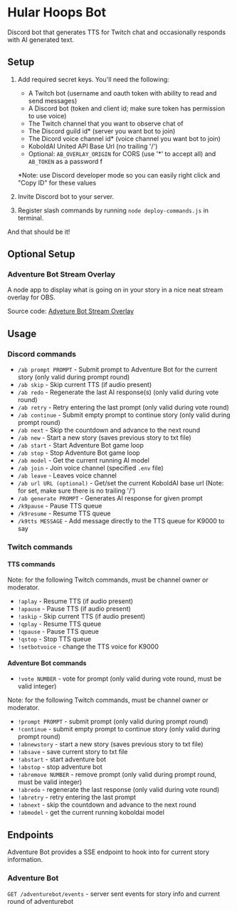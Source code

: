 # Hular Hoops Bot

Discord bot that generates TTS for Twitch chat and occasionally responds with AI generated text.

## Setup

1. Add required secret keys. You'll need the following:

   - A Twitch bot (username and oauth token with ability to read and send messages)
   - A Discord bot (token and client id; make sure token has permission to use voice)
   - The Twitch channel that you want to observe chat of
   - The Discord guild id\* (server you want bot to join)
   - The Dicord voice channel id\* (voice channel you want bot to join)
   - KoboldAI United API Base Url (no trailing '/')
   - Optional: `AB_OVERLAY_ORIGIN` for CORS (use '*' to accept all) and `AB_TOKEN` as a password f

   \*Note: use Discord developer mode so you can easily right click and "Copy ID" for these values

2. Invite Discord bot to your server.
3. Register slash commands by running `node deploy-commands.js` in terminal.

And that should be it!

## Optional Setup

### Adventure Bot Stream Overlay

A node app to display what is going on in your story in a nice neat stream overlay for OBS.

Source code: [Adveture Bot Stream Overlay](https://github.com/ickybodclay/adventurebotoverlay)

## Usage

### Discord commands

- `/ab prompt PROMPT` - Submit prompt to Adventure Bot for the current story (only valid during prompt round)
- `/ab skip` - Skip current TTS (if audio present)
- `/ab redo` - Regenerate the last AI response(s) (only valid during vote round)
- `/ab retry` - Retry entering the last prompt (only valid during vote round)
- `/ab continue` - Submit empty prompt to continue story (only valid during prompt round)
- `/ab next` - Skip the countdown and advance to the next round
- `/ab new` - Start a new story (saves previous story to txt file)
- `/ab start` - Start Adventure Bot game loop
- `/ab stop` - Stop Adventure Bot game loop
- `/ab model` - Get the current running AI model
- `/ab join` - Join voice channel (specified `.env` file)
- `/ab leave` - Leaves voice channel
- `/ab url URL (optional)` - Get/set the current KoboldAI base url (Note: for set, make sure there is no trailing '/')
- `/ab generate PROMPT` - Generates AI response for given prompt
- `/k9pause` - Pause TTS queue
- `/k9resume` - Resume TTS queue
- `/k9tts MESSAGE` - Add message directly to the TTS queue for K9000 to say

### Twitch commands

#### TTS commands

Note: for the following Twitch commands, must be channel owner or moderator.

- `!aplay` - Resume TTS (if audio present)
- `!apause` - Pause TTS (if audio present)
- `!askip` - Skip current TTS (if audio present)
- `!qplay` - Resume TTS queue
- `!qpause` - Pause TTS queue
- `!qstop` - Stop TTS queue
- `!setbotvoice` - change the TTS voice for K9000

#### Adventure Bot commands

- `!vote NUMBER` - vote for prompt (only valid during vote round, must be valid integer)

Note: for the following Twitch commands, must be channel owner or moderator.

- `!prompt PROMPT` - submit prompt (only valid during prompt round)
- `!continue` - submit empty prompt to continue story (only valid during prompt round)
- `!abnewstory` - start a new story (saves previous story to txt file)
- `!absave` - save current story to txt file
- `!abstart` - start adventure bot
- `!abstop` - stop adventure bot
- `!abremove NUMBER` - remove prompt (only valid during prompt round, must be valid integer)
- `!abredo` - regenerate the last response (only valid during vote round)
- `!abretry` - retry entering the last prompt
- `!abnext` - skip the countdown and advance to the next round
- `!abmodel` - get the current running koboldai model

## Endpoints

Adventure Bot provides a SSE endpoint to hook into for current story information.

### Adventure Bot

`GET /adventurebot/events` - server sent events for story info and current round of adventurebot
